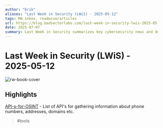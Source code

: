 ```yaml
---
author: "Erik"
aliases: "Last Week in Security (LWiS) - 2025-05-12"
tags: RW_inbox, readwise/articles
url: https://blog.badsectorlabs.com/last-week-in-security-lwis-2025-05-12.html?__readwiseLocation=
date: 2025-07-07
summary: Last Week in Security summarizes key cybersecurity news and developments from May 5 to May 12, 2025. Highlights include Google's AI integration in Chrome to detect phishing sites and the failure of a Florida bill for encryption backdoors. The post also covers various tools, techniques, and recent exploits relevant to cybersecurity professionals.
---
```

# Last Week in Security (LWiS) - 2025-05-12

![rw-book-cover](https://blog.badsectorlabs.com/images/lwis/lwis-05-12.png)

## Highlights


[API-s-for-OSINT](https://github.com/cipher387/API-s-for-OSINT) - List of API's for gathering information about phone numbers, addresses, domains etc. [](https://read.readwise.io/read/01jv758ym8pf2m8evjwe977s3p)
> #tools 
